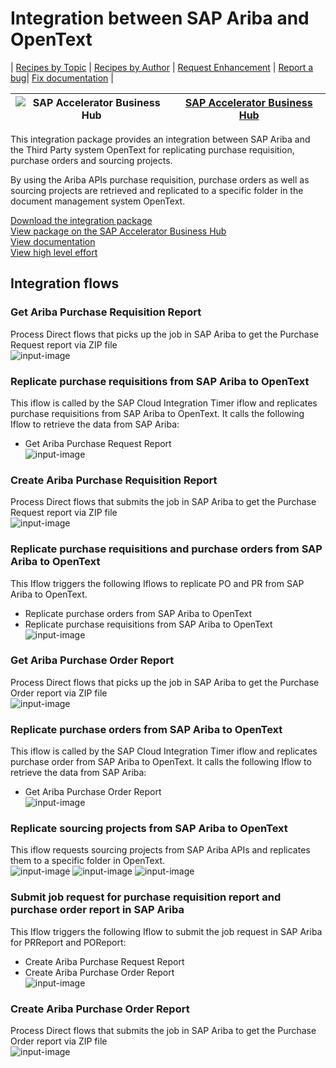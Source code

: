 # Integration between SAP Ariba and OpenText 

\| [Recipes by Topic](../../readme.md ) \| [Recipes by Author](../../author.md ) \| [Request Enhancement](https://github.com/SAP-samples/cloud-integration-flow/issues/new?assignees=&labels=Recipe%20Fix,enhancement&template=recipe-request.md&title=Improve%20Integration%20between%20SAP%20Ariba%20and%20OpenText) \| [Report a bug](https://github.com/SAP-samples/cloud-integration-flow/issues/new?assignees=&labels=Recipe%20Fix,bug&template=bug_report.md&title=Issue%20with%20Integration%20between%20SAP%20Ariba%20and%20OpenText)\| [Fix documentation](https://github.com/SAP-samples/cloud-integration-flow/issues/new?assignees=&labels=Recipe%20Fix,documentation&template=bug_report.md&title=Docu%20fix%20Integration%20between%20SAP%20Ariba%20and%20OpenText) \| 

 ![SAP Accelerator Business Hub](https://github.com/SAPAPIBusinessHub.png?size=50 ) | [SAP Accelerator Business Hub](https://api.sap.com/allcommunity) | 
 ----|----| 

This integration package provides an integration between SAP Ariba and the Third Party system OpenText for replicating purchase requisition, purchase orders and sourcing projects.

<p>By using the Ariba APIs purchase requisition, purchase orders as well as sourcing projects are retrieved and replicated to a specific folder in the document management system OpenText.</p>

[Download the integration package](IntegrationbetweenSAPAribaandOpenText.zip)\
[View package on the SAP Accelerator Business Hub](https://api.sap.com/package/IntegrationbetweenSAPAribaandOpenText)\
[View documentation](Documentation_IntegrationbetweenSAPAribaandOpenText.pdf)\
[View high level effort](effort.md)
## Integration flows
### Get Ariba Purchase Requisition Report 
Process Direct flows that picks up the job in SAP Ariba to get the Purchase Request report via ZIP file \
 ![input-image](ProcessDirect_Get_Ariba_Purchase_Requisition_Report.png)
### Replicate purchase requisitions from SAP Ariba to OpenText 
This iflow is called by the SAP Cloud Integration Timer iflow and replicates purchase requisitions from SAP Ariba to OpenText.
It calls the following Iflow to retrieve the data from SAP Ariba:
- Get Ariba Purchase Request Report \
 ![input-image](Process_Direct_Replicate_purchase_requisitions_from_SAP_Ariba_to_OpenText.png)
### Create Ariba Purchase Requisition Report 
Process Direct flows that submits the job in SAP Ariba to get the Purchase Request report via ZIP file \
 ![input-image](ProcessDirect_Create_Ariba_Purchase_Requisition_Report.png)
### Replicate purchase requisitions and purchase orders from SAP Ariba to OpenText 
This Iflow triggers the following Iflows to replicate PO and PR from SAP Ariba to OpenText.

- Replicate purchase orders from SAP Ariba to OpenText
- Replicate purchase requisitions from SAP Ariba to OpenText \
 ![input-image](Timer__Triggers_Iflows_to_replicate_PO_and_PR_from_SAP_Ariba_to_OpenText.png)
### Get Ariba Purchase Order Report 
Process Direct flows that picks up the job in SAP Ariba to get the Purchase Order report via ZIP file \
 ![input-image](ProcessDirect_Get_Ariba_Purchase_Order_Report.png)
### Replicate purchase orders from SAP Ariba to OpenText 
This iflow is called by the SAP Cloud Integration Timer iflow and replicates purchase order from SAP Ariba to OpenText.
It calls the following Iflow to retrieve the data from SAP Ariba:
- Get Ariba Purchase Order Report \
 ![input-image](Process_Direct_Replicate_purchase_orders_from_SAP_Ariba_to_OpenText.png)
### Replicate sourcing projects from SAP Ariba to OpenText 
This iflow requests sourcing projects from SAP Ariba APIs and replicates them to a specific folder in OpenText. \
 ![input-image](Replicate_sourcing_projects_from_SAP_Ariba_to_OpenText_1.png)
 ![input-image](Replicate_sourcing_projects_from_SAP_Ariba_to_OpenText_2.png)
 ![input-image](Replicate_sourcing_projects_from_SAP_Ariba_to_OpenText_3.png) 
### Submit job request for purchase requisition report and purchase order report in SAP Ariba 
This Iflow triggers the following Iflow to submit the job request in SAP Ariba for PRReport and POReport:
- Create Ariba Purchase Request Report
- Create Ariba Purchase Order Report \
 ![input-image](Timer_Triggers_Iflows_to_submit_job_request_for_PR_Report_and_PO_Report_in_SAP_Ariba.png)
### Create Ariba Purchase Order Report 
Process Direct flows that submits the job in SAP Ariba to get the Purchase Order report via ZIP file \
 ![input-image](ProcessDirect_Create_Ariba_Purchase_Order_Report.png)